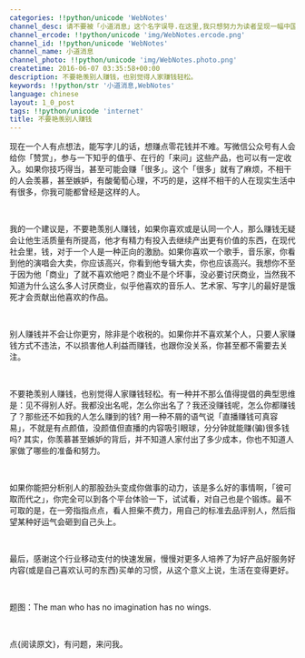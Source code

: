 ```yaml
---
categories: !!python/unicode 'WebNotes'
channel_desc: 请不要被「小道消息」这个名字误导.在这里,我只想努力为读者呈现一幅中国互联网的清明上河图.
channel_ercode: !!python/unicode 'img/WebNotes.ercode.png'
channel_id: !!python/unicode 'WebNotes'
channel_name: 小道消息
channel_photo: !!python/unicode 'img/WebNotes.photo.png'
createtime: 2016-06-07 03:35:58+00:00
description: 不要艳羡别人赚钱，也别觉得人家赚钱轻松。
keywords: !!python/str '小道消息,WebNotes'
language: chinese
layout: 1_0_post
tags: !!python/unicode 'internet'
title: 不要艳羡别人赚钱
---
```

<div class="rich_media_content" id="js_content">
<p>
         现在一个人有点想法，能写字儿的话，想赚点零花钱并不难。写微信公众号有人会给你「赞赏」，参与一下知乎的值乎、在行的「来问」这些产品，也可以有一定收入。如果你技巧得当，甚至可能会赚「很多」。这个「很多」就有了麻烦，不相干的人会羡慕，甚至嫉妒，有酸葡萄心理，不巧的是，这样不相干的人在现实生活中有很多，你我可能都曾经是这样的人。
        </p>
<p>
<br/>
</p>
<p>
         我的一个建议是，不要艳羡别人赚钱，如果你喜欢或是认同一个人，那么赚钱无疑会让他生活质量有所提高，他才有精力有投入去继续产出更有价值的东西，在现代社会里，钱，对于一个人是一种正向的激励。如果你喜欢一个歌手，音乐家，你看到他的演唱会大卖，你应该高兴，你看到他专辑大卖，你也应该高兴。我想你不至于因为他「商业」了就不喜欢他吧？商业不是个坏事，没必要讨厌商业，当然我不知道为什么这么多人讨厌商业，似乎他喜欢的音乐人、艺术家、写字儿的最好是饿死才会贡献出他喜欢的作品。
        </p>
<p>
<br/>
</p>
<p>
         别人赚钱并不会让你更穷，除非是个收税的。如果你并不喜欢某个人，只要人家赚钱方式不违法，不以损害他人利益而赚钱，也跟你没关系，你甚至都不需要去关注。
        </p>
<p>
<br/>
</p>
<p>
         不要艳羡别人赚钱，也别觉得人家赚钱轻松。有一种并不那么值得提倡的典型思维是：见不得别人好。我都没出名呢，怎么你出名了？我还没赚钱呢，怎么你都赚钱了？那些还不如我的人怎么赚到的钱? 用一种不屑的语气说「直播赚钱可真容易」，不就是有点颜值，没颜值但直播的内容吸引眼球，分分钟就能赚(骗)很多钱吗? 其实，你羡慕甚至嫉妒的背后，并不知道人家付出了多少成本，你也不知道人家做了哪些的准备和努力。
        </p>
<p>
<br/>
</p>
<p>
         如果你能把分析别人的那股劲头变成你做事的动力，该是多么好的事情啊，「彼可取而代之」，你完全可以到各个平台体验一下，试试看，对自己也是个锻炼。最不可取的是，在一旁指指点点，看人担柴不费力，用自己的标准去品评别人，然后指望某种好运气会砸到自己头上。
        </p>
<p>
<br/>
</p>
<p>
         最后，感谢这个行业移动支付的快速发展，慢慢对更多人培养了为好产品好服务好内容(或是自己喜欢认可的东西)买单的习惯，从这个意义上说，生活在变得更好。
        </p>
<p>
<br/>
</p>
<p>
         题图：The man who has no imagination has no wings.
        </p>
<p>
<br/>
</p>
<p>
         点{阅读原文}，有问题，来问我。
        </p>
</div>